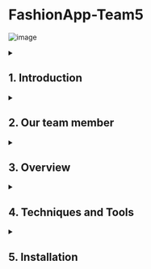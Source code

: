 # FashionApp-Team5 

![image](https://github.com/thanhtheox/FashionShop/assets/101191565/f97008cd-db3d-44cd-92da-0088d9ff2668)
<details>
  <summary><h2>1. Introduction</h2></summary>
  
  Fashion Applications is a project being implemented by Team 5 of the University of Information Technology Class 16. This application was built to connect a fashion store with customers who buy clothes and accessories online.
  
</details>

<details>
  <summary><h2>2. Our team member</h2></summary>
  
  | No. | MSSV | Full Name | Position |
|-------|-------|-------|-------|
| 1 | 21521008 | Mai Đình Khôi | BE Leader |
| 2 | 21522059 | Lê Thị Thu Hiền | BE |
| 3 | 21521571 | Trương Nguyễn Phước Trí | FE Leader |
| 4 | 21521456 | Hồ Thị Thanh Thảo | FE + Design UI + Data |
  
</details>
<details>
  <summary><h2>3. Overview</h2></summary>

#### a. **Real-world problem**
In reality, all customers of a single brand cannot shop at store. Perhaps they are too busy, or due to the distance, even that brand does not have an official store.

#### b. **Purpose**
* Solve reality problems.
* Help brand access to more customers.
* Help busy customers save time buying fashion items.
* Assist in managing transactions between the store and customers accurately and in detail.
</details>
<details>
 <summary><h2>4. Techniques and Tools</h2></summary>
  
#### a. **Design UI**
* Figma
#### b. **Design Database**
* Lucidchart
#### c. **Front-End**  
* React Native
* Redux
#### d. **Back-End**
* NodeJS
* MongoDB
* Cloudinary
#### e. **CI/CD**
* Azure DevOps
* Microsoft Excel
</details>
<details>
 <summary><h2>5. Installation</h2></summary>

1. Clone repository:

```
git clone https://github.com/LeDuy0806/EzQuiz-mobile.git
```

2. Move to FashionShop or FashionShopAdmin:

```
cd FashionShop
//or
cd FashionShopAdmin
```

3. Install package:

```
npm install
```
```
npm install yarn
```
4. Change API in constants/api.js by your IP (API will be in this URL of FashionShop Backend https://github.com/KhoiMaiDinh/Fashion_backend)

## Directory structure

-   **src**: Thư mục chứa mã nguồn chính của ứng dụng.
    -   **apis**: Chứa các cài đặt APIs.
    -   **assets**: Chứa các tài nguyên như hình ảnh, biểu tượng, vv.
    -   **components**: Chứa các thành phần React Native có thể sử dụng lại trong ứng dụng.
    -   **constants**: Chứa các thành phần dùng chung trong hệ thống.
    -   **context**: Chứa file cấu trúc Provider.
    -   **hooks**: Chứa các hooks liên quan đến chức năng đăng nhập, đăng ký.
    -   **redux**: Chứa reducers xử lý.
    -   **routes**: Cấu hình định tuyến và điều hướng trong ứng dụng.
    -   **screens**: Chứa các màn hình chính của ứng dụng.
    -   **utils**: Các base API của ứng dụng.
-   **App.js**: Tệp tin gốc của ứng dụng.

## Hướng dẫn

1. Khởi động dự án bằng ứng dụng Expo trên điện thoại:

```
npm start
```

sau đó quét Qr để chạy. 
hoặc Khởi động ứng dụng trên Android Emulator hoặc điện thoại Android:

```
yarn run android
```



3. Để có thể đăng nhập vào ứng dụng cần sử dụng Backend tại: (https://github.com/KhoiMaiDinh/Fashion_backend)

 
  
</details>
